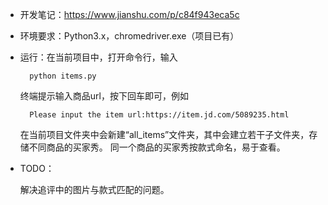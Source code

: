 - 开发笔记：https://www.jianshu.com/p/c84f943eca5c

- 环境要求：Python3.x，chromedriver.exe（项目已有）

- 运行：在当前项目中，打开命令行，输入

        python items.py

  终端提示输入商品url，按下回车即可，例如

        Please input the item url:https://item.jd.com/5089235.html

  在当前项目文件夹中会新建“all_items”文件夹，其中会建立若干子文件夹，存储不同商品的买家秀。
  同一个商品的买家秀按款式命名，易于查看。

- TODO：

    解决追评中的图片与款式匹配的问题。